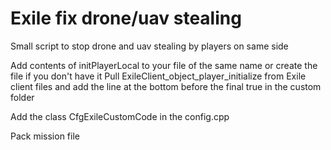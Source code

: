# Exile fix drone/uav stealing
Small script to stop drone and uav stealing by players on same side

Add contents of initPlayerLocal to your file of the same name or create the file if you don't have it
Pull ExileClient_object_player_initialize from Exile client files and add the line at the bottom before the final true in the custom folder

Add the class CfgExileCustomCode in the config.cpp

Pack mission file